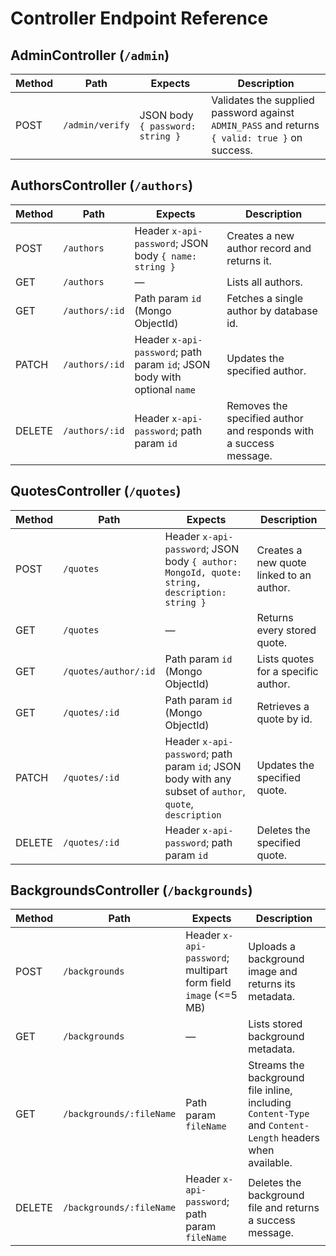 # Controller Endpoint Reference

## AdminController (`/admin`)
| Method | Path | Expects | Description |
| --- | --- | --- | --- |
| POST | `/admin/verify` | JSON body `{ password: string }` | Validates the supplied password against `ADMIN_PASS` and returns `{ valid: true }` on success. |

## AuthorsController (`/authors`)
| Method | Path | Expects | Description |
| --- | --- | --- | --- |
| POST | `/authors` | Header `x-api-password`; JSON body `{ name: string }` | Creates a new author record and returns it. |
| GET | `/authors` | — | Lists all authors. |
| GET | `/authors/:id` | Path param `id` (Mongo ObjectId) | Fetches a single author by database id. |
| PATCH | `/authors/:id` | Header `x-api-password`; path param `id`; JSON body with optional `name` | Updates the specified author. |
| DELETE | `/authors/:id` | Header `x-api-password`; path param `id` | Removes the specified author and responds with a success message. |

## QuotesController (`/quotes`)
| Method | Path | Expects | Description |
| --- | --- | --- | --- |
| POST | `/quotes` | Header `x-api-password`; JSON body `{ author: MongoId, quote: string, description: string }` | Creates a new quote linked to an author. |
| GET | `/quotes` | — | Returns every stored quote. |
| GET | `/quotes/author/:id` | Path param `id` (Mongo ObjectId) | Lists quotes for a specific author. |
| GET | `/quotes/:id` | Path param `id` (Mongo ObjectId) | Retrieves a quote by id. |
| PATCH | `/quotes/:id` | Header `x-api-password`; path param `id`; JSON body with any subset of `author`, `quote`, `description` | Updates the specified quote. |
| DELETE | `/quotes/:id` | Header `x-api-password`; path param `id` | Deletes the specified quote. |

## BackgroundsController (`/backgrounds`)
| Method | Path | Expects | Description |
| --- | --- | --- | --- |
| POST | `/backgrounds` | Header `x-api-password`; multipart form field `image` (<=5 MB) | Uploads a background image and returns its metadata. |
| GET | `/backgrounds` | — | Lists stored background metadata. |
| GET | `/backgrounds/:fileName` | Path param `fileName` | Streams the background file inline, including `Content-Type` and `Content-Length` headers when available. |
| DELETE | `/backgrounds/:fileName` | Header `x-api-password`; path param `fileName` | Deletes the background file and returns a success message. |
